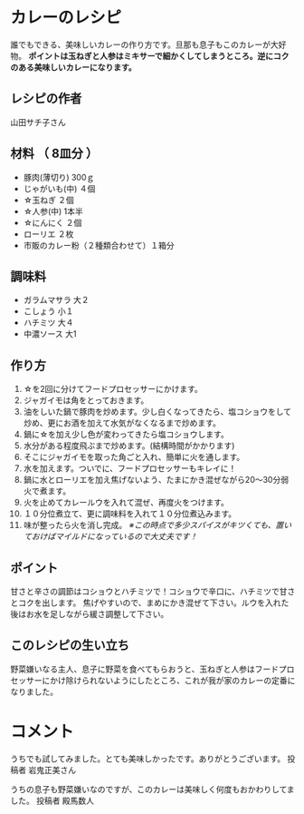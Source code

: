 # カレーのレシピ

誰でもできる、美味しいカレーの作り方です。旦那も息子もこのカレーが大好物。
**ポイントは玉ねぎと人参はミキサーで細かくしてしまうところ。逆にコクのある美味しいカレーになります。**

## レシピの作者

山田サチ子さん

## 材料 （ 8皿分 ）

- 豚肉(薄切り) 300ｇ
- じゃがいも(中) ４個
- ☆玉ねぎ ２個
- ☆人参(中) 1本半
- ☆にんにく ２個
- ローリエ ２枚
- 市販のカレー粉（２種類合わせて）１箱分

## 調味料
  - ガラムマサラ 大２
  - こしょう 小１
  - ハチミツ 大４
  - 中濃ソース 大1

## 作り方

1. ☆を2回に分けてフードプロセッサーにかけます。
1. ジャガイモは角をとっておきます。
1. 油をしいた鍋で豚肉を炒めます。少し白くなってきたら、塩コショウをして炒め、更にお酒を加えて水気がなくなるまで炒めます。
1. 鍋に☆を加え少し色が変わってきたら塩コショウします。
1. 水分がある程度飛ぶまで炒めます。(結構時間がかかります)
1. そこにジャガイモを取った角ごと入れ、簡単に火を通します。
1. 水を加えます。ついでに、フードプロセッサーもキレイに！
1. 鍋に水とローリエを加え焦げないよう、たまにかき混ぜながら20〜30分弱火で煮ます。
1. 火を止めてカレールウを入れて混ぜ、再度火をつけます。
1. １０分位煮立て、更に調味料を入れて１０分位煮込みます。
1. 味が整ったら火を消し完成。 *※この時点で多少スパイスがキツくても、置いておけばマイルドになっているので大丈夫です！*

## ポイント

甘さと辛さの調節はコショウとハチミツで！コショウで辛口に、ハチミツで甘さとコクを出します。
焦げやすいので、まめにかき混ぜて下さい。ルウを入れた後はお水を足しながら緩さ調整して下さい。

## このレシピの生い立ち

野菜嫌いなる主人、息子に野菜を食べてもらおうと、玉ねぎと人参はフードプロセッサーにかけ除けられないようにしたところ、これが我が家のカレーの定番になりました。

# コメント

うちでも試してみました。とても美味しかったです。ありがとうございます。
投稿者 岩鬼正美さん

うちの息子も野菜嫌いなのですが、このカレーは美味しく何度もおかわりしてました。
投稿者 殿馬数人
